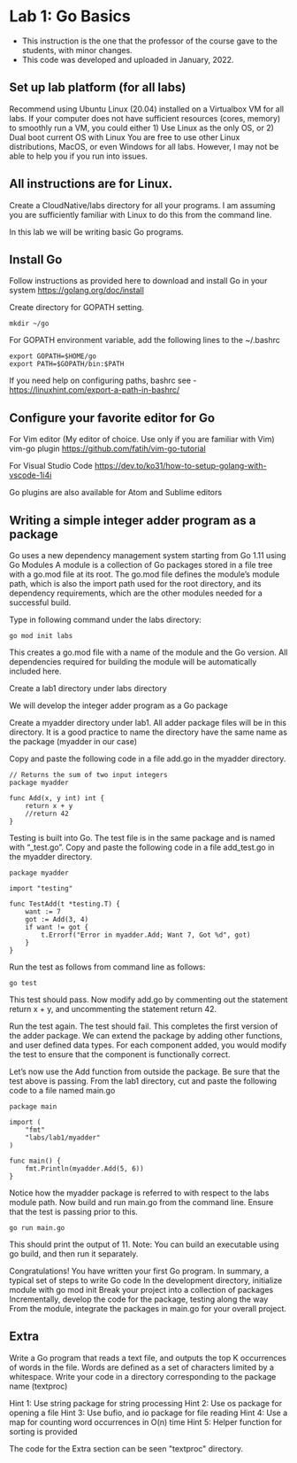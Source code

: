 # Lab 1: Go Basics

- This instruction is the one that the professor of the course gave to the students, with minor changes.
- This code was developed and uploaded in January, 2022.

## Set up lab platform (for all labs)
Recommend using Ubuntu Linux (20.04) installed on a Virtualbox VM for all labs.
If your computer does not have sufficient resources (cores, memory) to smoothly run a VM, you could either 1) Use Linux as the only OS, or 2) Dual boot current OS with Linux
You are free to use other Linux distributions, MacOS, or even Windows for all labs. However, I may not be able to help you if you run into issues. 

## All instructions are for Linux.
Create  a CloudNative/labs directory for all your programs. I am assuming you are sufficiently familiar with Linux to do this from the command line.

In this lab we will be writing basic Go programs.

## Install Go
Follow instructions as provided here to download and install Go in your system
https://golang.org/doc/install

Create directory for GOPATH setting.
```
mkdir ~/go
```
For GOPATH environment variable, add the following lines to the ~/.bashrc
```
export GOPATH=$HOME/go
export PATH=$GOPATH/bin:$PATH 
```
If you need help on configuring paths, bashrc see -
https://linuxhint.com/export-a-path-in-bashrc/


## Configure your favorite editor for Go

For Vim editor (My editor of choice. Use only if you are familiar with Vim)
vim-go plugin
https://github.com/fatih/vim-go-tutorial

For Visual Studio Code 
https://dev.to/ko31/how-to-setup-golang-with-vscode-1i4i

Go plugins are also available for Atom and Sublime editors

## Writing a simple integer adder program as a package


Go uses a new dependency management system starting from Go 1.11 using Go Modules
A module is a collection of Go packages stored in a file tree with a go.mod file at its root. The go.mod file defines the module’s module path, which is also the import path used for the root directory, and its dependency requirements, which are the other modules needed for a successful build.


Type in following command under the labs directory:
```
go mod init labs
```

This creates a go.mod file with a name of the module and the Go version. All dependencies required for building the module will be automatically included here.

Create a lab1 directory under labs directory

We will develop the integer adder program as a Go package

Create a myadder directory under lab1. All adder package files will be in this directory. It is a good practice to name the directory have the same name as the package (myadder in our case)

Copy and paste the following code in a file add.go in the myadder directory.

```
// Returns the sum of two input integers
package myadder

func Add(x, y int) int {
    return x + y 
    //return 42
}
```

Testing is built into Go. The test file is in the same package and is named with “<filename>_test.go”. 
Copy and paste the following code in a file add_test.go in the myadder directory.
```
package myadder

import "testing"

func TestAdd(t *testing.T) {
    want := 7
    got := Add(3, 4)
    if want != got {
        t.Errorf("Error in myadder.Add; Want 7, Got %d", got)
    }   
}
```
Run the test as follows from command line as follows:
```
go test
```
This test should pass. 
Now modify add.go by commenting out the statement return x + y, and uncommenting the statement return 42.

Run the test again. The test should fail.
This completes the first version of the adder package. We can extend the package by adding other functions, and user defined data types. For each component added, you would modify the test to ensure that the component is functionally correct. 

Let’s now use the Add function from outside the package. Be sure that the test above is passing.
From the lab1 directory, cut and paste the following code to a file named main.go

```
package main

import (
    "fmt"
    "labs/lab1/myadder"
)

func main() {
    fmt.Println(myadder.Add(5, 6)) 
}
```

Notice how the myadder package is referred to with respect to the labs module path.
Now build and run main.go from the command line. Ensure that the test is passing prior to this.
```
go run main.go
```
This should print the output of 11.
Note: You can build an executable using go build, and then run it separately.

Congratulations! You have written your first Go program.
In summary, a typical set of steps to write Go code
In the development directory, initialize module with go mod init
Break your project into a collection of packages
Incrementally, develop the code for the package, testing along the way
From the module, integrate the packages in main.go for your overall project.


## Extra
Write a Go program that reads a text file, and outputs the top K occurrences of words in the file. Words are defined as a set of characters limited by a whitespace.
Write your code in a directory corresponding to the package name (textproc)

Hint 1: Use string package for string processing
Hint 2: Use os package for opening a file
Hint 3: Use bufio, and io package for file reading
Hint 4: Use a map for counting word occurrences in O(n) time
Hint 5: Helper function for sorting is provided


The code for the Extra section can be seen "textproc" directory.
